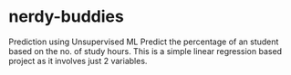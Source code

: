 # nerdy-buddies
Prediction using Unsupervised ML
Predict the percentage of an student based on the no. of study hours.
This is a simple linear regression based project as it involves just 2 variables.
